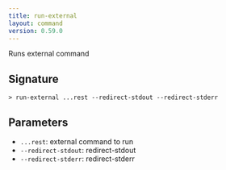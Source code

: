 ```yaml
---
title: run-external
layout: command
version: 0.59.0
---
```


Runs external command

## Signature

```> run-external ...rest --redirect-stdout --redirect-stderr```

## Parameters

 -  `...rest`: external command to run
 -  `--redirect-stdout`: redirect-stdout
 -  `--redirect-stderr`: redirect-stderr
